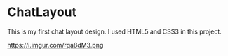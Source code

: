 # ChatLayout
 This is my first chat layout design. I used HTML5 and CSS3 in this project.

https://i.imgur.com/rqa8dM3.png
